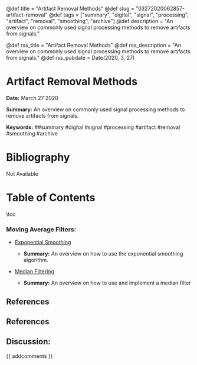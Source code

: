 @def title = "Artifact Removal Methods"
@def slug = "03272020062857-artifact-removal"
@def tags = ["summary", "digital", "signal", "processing", "artifact", "removal", "smoothing", "archive"]
@def description = "An overview on commonly used signal processing methods to remove artifacts from signals."

@def rss_title = "Artifact Removal Methods"
@def rss_description = "An overview on commonly used signal processing methods to remove artifacts from signals."
@def rss_pubdate = Date(2020, 3, 27)


Artifact Removal Methods
=========

**Date:** March 27 2020

**Summary:** An overview on commonly used signal processing methods to remove artifacts from signals.

**Keywords:** ##summary #digital #signal #processing #artifact #removal #smoothing  #archive

Bibliography
==========

Not Available

Table of Contents
=========

\toc

### Moving Average Filters:

  * [Exponential Smoothing](/03272020064312-exponential-smoothing.md)

      * **Summary:** An overview on how to use the exponential smoothing algorithm.
  * [Median Filtering](/04252020024813-median-filtering.md)

      * **Summary:** An overview on how to use and implement a median filter

## References

## References
## Discussion: 

{{ addcomments }}

